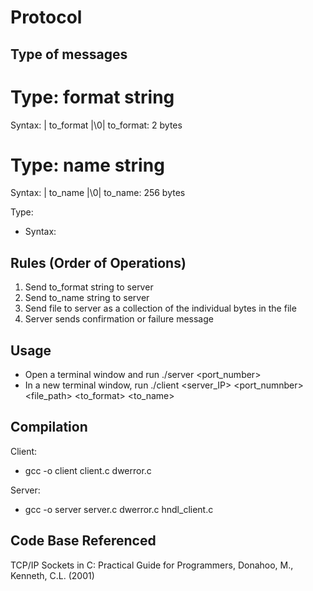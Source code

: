 # Protocol

## Type of messages
Type: format string 
===
Syntax: | to_format |\0|
to_format: 2 bytes

Type: name string
===
Syntax: | to_name |\0|
to_name: 256 bytes

Type: 
- Syntax: 

## Rules (Order of Operations)

1. Send to_format string to server
2. Send to_name string to server
3. Send file to server as a collection of the individual bytes in the file
4. Server sends confirmation or failure message

## Usage
- Open a terminal window and run ./server <port_number>
- In a new terminal window, run ./client <server_IP> <port_numnber> <file_path> <to_format> <to_name>

## Compilation
Client:
- gcc -o client client.c dwerror.c

Server:
- gcc -o server server.c dwerror.c hndl_client.c

## Code Base Referenced
TCP/IP Sockets in C: Practical Guide for Programmers, Donahoo, M., Kenneth, C.L. (2001)